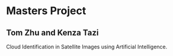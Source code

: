 # Masters Project

## Tom Zhu and Kenza Tazi 

Cloud Identification in Satellite Images using Artificial Intelligence. 

